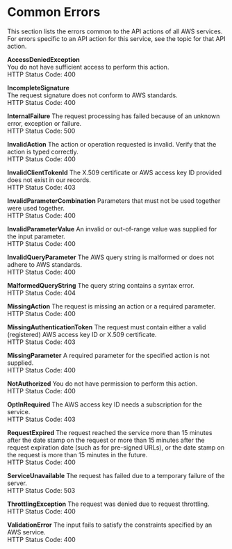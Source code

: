 # Common Errors<a name="CommonErrors"></a>

This section lists the errors common to the API actions of all AWS services\. For errors specific to an API action for this service, see the topic for that API action\.

 **AccessDeniedException**   
You do not have sufficient access to perform this action\.  
HTTP Status Code: 400

 **IncompleteSignature**   
The request signature does not conform to AWS standards\.  
HTTP Status Code: 400

 **InternalFailure**   <a name="CommonErrors-InternalFailure"></a>
The request processing has failed because of an unknown error, exception or failure\.  
HTTP Status Code: 500

 **InvalidAction**   <a name="CommonErrors-InvalidAction"></a>
The action or operation requested is invalid\. Verify that the action is typed correctly\.  
HTTP Status Code: 400

 **InvalidClientTokenId**   <a name="CommonErrors-InvalidClientTokenId"></a>
The X\.509 certificate or AWS access key ID provided does not exist in our records\.  
HTTP Status Code: 403

 **InvalidParameterCombination**   <a name="CommonErrors-InvalidParameterCombination"></a>
Parameters that must not be used together were used together\.  
HTTP Status Code: 400

 **InvalidParameterValue**   <a name="CommonErrors-InvalidParameterValue"></a>
An invalid or out\-of\-range value was supplied for the input parameter\.  
HTTP Status Code: 400

 **InvalidQueryParameter**   <a name="CommonErrors-InvalidQueryParameter"></a>
The AWS query string is malformed or does not adhere to AWS standards\.  
HTTP Status Code: 400

 **MalformedQueryString**   <a name="CommonErrors-MalformedQueryString"></a>
The query string contains a syntax error\.  
HTTP Status Code: 404

 **MissingAction**   <a name="CommonErrors-MissingAction"></a>
The request is missing an action or a required parameter\.  
HTTP Status Code: 400

 **MissingAuthenticationToken**   <a name="CommonErrors-MissingAuthenticationToken"></a>
The request must contain either a valid \(registered\) AWS access key ID or X\.509 certificate\.  
HTTP Status Code: 403

 **MissingParameter**   <a name="CommonErrors-MissingParameter"></a>
A required parameter for the specified action is not supplied\.  
HTTP Status Code: 400

 **NotAuthorized**   <a name="CommonErrors-NotAuthorized"></a>
You do not have permission to perform this action\.  
HTTP Status Code: 400

 **OptInRequired**   <a name="CommonErrors-OptInRequired"></a>
The AWS access key ID needs a subscription for the service\.  
HTTP Status Code: 403

 **RequestExpired**   <a name="CommonErrors-RequestExpired"></a>
The request reached the service more than 15 minutes after the date stamp on the request or more than 15 minutes after the request expiration date \(such as for pre\-signed URLs\), or the date stamp on the request is more than 15 minutes in the future\.  
HTTP Status Code: 400

 **ServiceUnavailable**   <a name="CommonErrors-ServiceUnavailable"></a>
The request has failed due to a temporary failure of the server\.  
HTTP Status Code: 503

 **ThrottlingException**   <a name="CommonErrors-ThrottlingException"></a>
The request was denied due to request throttling\.  
HTTP Status Code: 400

 **ValidationError**   <a name="CommonErrors-ValidationError"></a>
The input fails to satisfy the constraints specified by an AWS service\.  
HTTP Status Code: 400